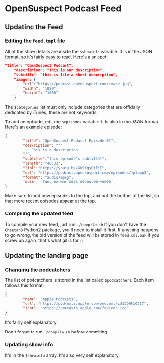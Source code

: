 # OpenSuspect Podcast Feed
## Updating the Feed
### Editing the `feed.tmpl` file
All of the show details are inside the `$showinfo` variable. It is in the JSON format, so it's fairly easy to read. Here's a snippet:
```JSON
"title": "OpenSuspect Podcast",
    "description": "This is our description",
    "subtitle": "this is like a short description",
    "image": {
        "url":"https://podcast.opensuspect.com/image.jpg",
        "width": "1080",
        "height": "1080"
    }
```
The `$categories` list must only include categories that are officially dedicated by iTunes, these are not keywords.

To add an episode, edit the `$episodes` variable. It is also in the JSON format. Here's an example episode:

```JSON
{
        "title": "OpenSuspect Podacst Episode #1",
        "description": """
            This is a description
        """,
        "subtitle":"this episode's subtitle!",
        "length": "48:33",
        "link":"https://youtu.be/Xk9XgsOiFcE",
        "url": "https://podcast.opensuspect.com/episodes/ep1.mp3",
        "format": "audio/mpeg",
        "date": "Tue, 02 Mar 2021 00:00:00 +0000"
}
```
Make sure to add new episodes to the top, and not the bottom of the list, so that more recent episodes appear at the top.

### Compiling the updated feed

To compile your new feed, just run `./compile.sh` If you don't have the `Cheetah3` Python2 package, you'll need to install it first. If anything happens to go wrong, the old version of the feed will be stored in `feed.xml.bak` If you screw up again, that's what git is for ;)

## Updating the landing page


### Changing the podcatchers
The list of podcatchers is stored in the list called `$podcatchers`. Each item follows this format:
```JSON
{
        "name": "Apple Podcasts",
        "url": "https://podcasts.apple.com/podcast/id1556916527",
        "icon": "https://podcasts.apple.com/favicon.ico"
}
```
It's fairly self explanatory.

Don't forget to run `./compile.sh` before commiting

### Updating show info

It's in the `$showinfo` array. It's also very self explanatory.
